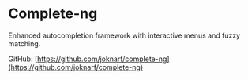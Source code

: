 # Complete-ng

Enhanced autocompletion framework with interactive menus and fuzzy matching.

GitHub: [https://github.com/joknarf/complete-ng](https://github.com/joknarf/complete-ng)
